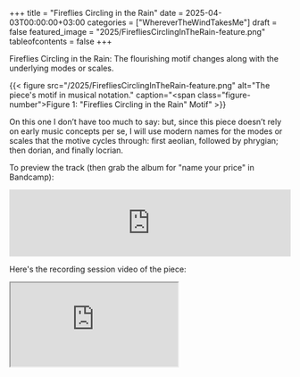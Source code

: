 +++
title = "Fireflies Circling in the Rain"
date = 2025-04-03T00:00:00+03:00
categories = ["WhereverTheWindTakesMe"]
draft = false
featured_image = "2025/FirefliesCirclingInTheRain-feature.png"
tableofcontents = false
+++

Fireflies Circling in the Rain:
The flourishing motif changes along with the underlying modes or scales.

{{< figure src="/2025/FirefliesCirclingInTheRain-feature.png" alt="The piece's motif in musical notation." caption="<span class=\"figure-number\">Figure 1: </span>\"Fireflies Circling in the Rain\" Motif" >}}

On this one I don’t have too much to say:
but, since this piece doesn’t rely on early music concepts per se,
I will use modern names for the modes or scales
that the motive cycles through:
first aeolian, followed by phrygian;
then dorian, and finally locrian.

To preview the track (then grab the album for "name your price" in Bandcamp):
<div class="org-bandcamp-track"> <iframe style="border: 0; width: 100%; height: 120px;" src="https://bandcamp.com/EmbeddedPlayer/album= 3014684465/size=large/bgcol=333333/linkcol=2ebd35/tracklist=false/artwork=small/track=854855959/transparent=true/" seamless><a href="https://ajgreengrove.bandcamp.com/album/ wherever-the-wind-takes-me"> "Wherever The Wind Takes Me" by A J Greengrove</a></iframe>

Here's the recording session video of the piece:
<div class="org-youtube"><iframe src="https://www.youtube.com/embed/9s0DO9TimpU" allowfullscreen title="YouTube Video"></iframe></div>
